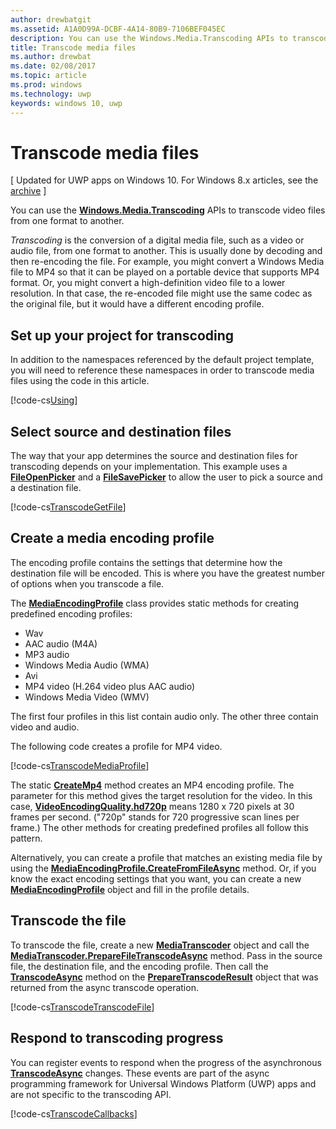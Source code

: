 ---author: drewbatgitms.assetid: A1A0D99A-DCBF-4A14-80B9-7106BEF045ECdescription: You can use the Windows.Media.Transcoding APIs to transcode video files from one format to another.title: Transcode media filesms.author: drewbatms.date: 02/08/2017ms.topic: articlems.prod: windowsms.technology: uwpkeywords: windows 10, uwp---# Transcode media files\[ Updated for UWP apps on Windows 10. For Windows 8.x articles, see the [archive](http://go.microsoft.com/fwlink/p/?linkid=619132) \]You can use the [**Windows.Media.Transcoding**](https://msdn.microsoft.com/library/windows/apps/br207105) APIs to transcode video files from one format to another.*Transcoding* is the conversion of a digital media file, such as a video or audio file, from one format to another. This is usually done by decoding and then re-encoding the file. For example, you might convert a Windows Media file to MP4 so that it can be played on a portable device that supports MP4 format. Or, you might convert a high-definition video file to a lower resolution. In that case, the re-encoded file might use the same codec as the original file, but it would have a different encoding profile.## Set up your project for transcodingIn addition to the namespaces referenced by the default project template, you will need to reference these namespaces in order to transcode media files using the code in this article.[!code-cs[Using](./code/TranscodeWin10/cs/MainPage.xaml.cs#SnippetUsing)]## Select source and destination filesThe way that your app determines the source and destination files for transcoding depends on your implementation. This example uses a [**FileOpenPicker**](https://msdn.microsoft.com/library/windows/apps/br207847) and a [**FileSavePicker**](https://msdn.microsoft.com/library/windows/apps/br207871) to allow the user to pick a source and a destination file.[!code-cs[TranscodeGetFile](./code/TranscodeWin10/cs/MainPage.xaml.cs#SnippetTranscodeGetFile)]## Create a media encoding profileThe encoding profile contains the settings that determine how the destination file will be encoded. This is where you have the greatest number of options when you transcode a file.The [**MediaEncodingProfile**](https://msdn.microsoft.com/library/windows/apps/hh701026) class provides static methods for creating predefined encoding profiles:-   Wav-   AAC audio (M4A)-   MP3 audio-   Windows Media Audio (WMA)-   Avi-   MP4 video (H.264 video plus AAC audio)-   Windows Media Video (WMV)The first four profiles in this list contain audio only. The other three contain video and audio.The following code creates a profile for MP4 video.[!code-cs[TranscodeMediaProfile](./code/TranscodeWin10/cs/MainPage.xaml.cs#SnippetTranscodeMediaProfile)]The static [**CreateMp4**](https://msdn.microsoft.com/library/windows/apps/hh701078) method creates an MP4 encoding profile. The parameter for this method gives the target resolution for the video. In this case, [**VideoEncodingQuality.hd720p**](https://msdn.microsoft.com/library/windows/apps/hh701290) means 1280 x 720 pixels at 30 frames per second. ("720p" stands for 720 progressive scan lines per frame.) The other methods for creating predefined profiles all follow this pattern.Alternatively, you can create a profile that matches an existing media file by using the [**MediaEncodingProfile.CreateFromFileAsync**](https://msdn.microsoft.com/library/windows/apps/hh701047) method. Or, if you know the exact encoding settings that you want, you can create a new [**MediaEncodingProfile**](https://msdn.microsoft.com/library/windows/apps/hh701026) object and fill in the profile details.## Transcode the fileTo transcode the file, create a new [**MediaTranscoder**](https://msdn.microsoft.com/library/windows/apps/br207080) object and call the [**MediaTranscoder.PrepareFileTranscodeAsync**](https://msdn.microsoft.com/library/windows/apps/hh700936) method. Pass in the source file, the destination file, and the encoding profile. Then call the [**TranscodeAsync**](https://msdn.microsoft.com/library/windows/apps/hh700946) method on the [**PrepareTranscodeResult**](https://msdn.microsoft.com/library/windows/apps/hh700941) object that was returned from the async transcode operation.[!code-cs[TranscodeTranscodeFile](./code/TranscodeWin10/cs/MainPage.xaml.cs#SnippetTranscodeTranscodeFile)]## Respond to transcoding progressYou can register events to respond when the progress of the asynchronous [**TranscodeAsync**](https://msdn.microsoft.com/library/windows/apps/hh700946) changes. These events are part of the async programming framework for Universal Windows Platform (UWP) apps and are not specific to the transcoding API.[!code-cs[TranscodeCallbacks](./code/TranscodeWin10/cs/MainPage.xaml.cs#SnippetTranscodeCallbacks)]  